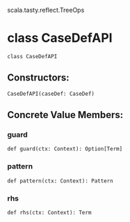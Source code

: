 scala.tasty.reflect.TreeOps
# class CaseDefAPI

<pre><code class="language-scala" >class CaseDefAPI</pre></code>
## Constructors:
<pre><code class="language-scala" >CaseDefAPI(caseDef: CaseDef)</pre></code>

## Concrete Value Members:
### guard
<pre><code class="language-scala" >def guard(ctx: Context): Option[Term]</pre></code>

### pattern
<pre><code class="language-scala" >def pattern(ctx: Context): Pattern</pre></code>

### rhs
<pre><code class="language-scala" >def rhs(ctx: Context): Term</pre></code>

